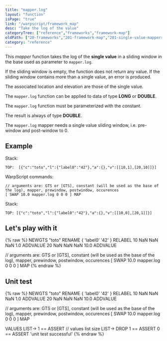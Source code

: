 ```yaml
---
title: "mapper.log"
layout: "function"
isPage: "true"
link: "/warpscript/framework_map"
desc: "Take the log of the value"
categoryTree: ["reference","frameworks","framework-map"]
oldPath: ["20-frameworks","201-framework-map","201-single-value-mappers","mapper_log.html.md"]
category: "reference"
---
```

 

This *mapper* function takes the log of the **single value** in a sliding window in the base used as parameter to `mapper.log`.

If the sliding window is empty, the function does not return any value. If the sliding window contains more than a single value, an error is produced.

The associated location and elevation are those of the single value.

The `mapper.log` function can be applied to data of type **LONG** or **DOUBLE**.

The `mapper.log` function must be parameterized with the constant.

The result is always of type **DOUBLE**.

The `mapper.log` mapper needs a single value sliding window, i.e. pre-window and post-window to 0. 

## Example ##

Stack:

    TOP:  [{"c":"toto","l":{"label0":"42"},"a":{},"v":[[10,1],[20,10]]}]

WarpScript commands:

    // arguments are: GTS or [GTS], constant (will be used as the base of the log), mapper, prewindow, postwindow, occurences
    [ SWAP 10.0 mapper.log 0 0 0 ] MAP

Stack: 

    TOP: [{"c":"toto","l":{"label0":"42"},"a":{},"v":[[10,0],[20,1]]}]

## Let's play with it ##

{% raw %}
<warp10-warpscript-widget>NEWGTS "toto" RENAME 
{ 'label0' '42' } RELABEL
10 NaN NaN NaN  1.0 ADDVALUE
20 NaN NaN NaN 10.0 ADDVALUE

// arguments are: GTS or [GTS], constant (will be used as the base of the log), mapper, prewindow, postwindow, occurences
[ SWAP 10.0 mapper.log 0 0 0 ] MAP
</warp10-warpscript-widget>
{% endraw %}    


## Unit test ##

{% raw %}
<warp10-warpscript-widget>NEWGTS "toto" RENAME 
{ 'label0' '42' } RELABEL
10 NaN NaN NaN  1.0 ADDVALUE
20 NaN NaN NaN 10.0 ADDVALUE

// arguments are: GTS or [GTS], constant (will be used as the base of the log), mapper, prewindow, postwindow, occurences
[ SWAP 10.0 mapper.log 0 0 0 ] MAP

VALUES LIST-> 
1 == ASSERT   // values list size
LIST-> DROP
1 == ASSERT
0 == ASSERT
'unit test successful'
</warp10-warpscript-widget>
{% endraw %}  